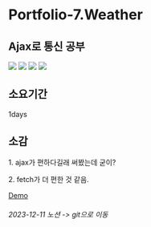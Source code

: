 <h1>Portfolio-7.Weather</h1>

<h2>Ajax로 통신 공부</h2>

<div>
  <img src="https://img.shields.io/badge/HTML5-E34F26?style=flat-square&logo=html5&logoColor=white"/>
  <img src="https://img.shields.io/badge/CSS3-1572B6?style=flat-square&logo=css3&logoColor=white"/>
  <img src="https://img.shields.io/badge/JavaScript-F7DF1E?style=flat-square&logo=javascript&logoColor=black"/>
  <img src="https://img.shields.io/badge/ajax-0769AD?style=flat-square&logo=jQuery&logoColor=white"/>
</div>

<h2>소요기간</h2>
1days

<h2>소감</h2>
<p>1. ajax가 편하다길래 써봤는데 굳이?</p>
<p>2. fetch가 더 편한 것 같음.</p>

<a href="https://minjunkimsdaads.github.io/weather/">Demo</a>

<h6>2023-12-11 노션 -> git으로 이동</h6>
